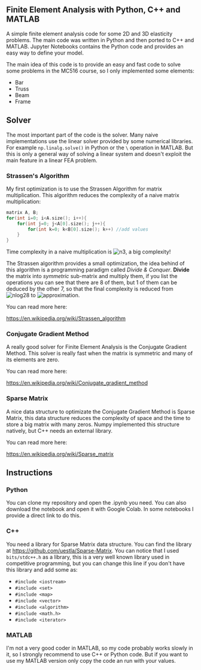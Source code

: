 ## Finite Element Analysis with Python, C++ and MATLAB 

A simple finite element analysis code for some 2D and 3D elasticity problems. The main code was written in Python and then ported to C++ and MATLAB. Jupyter Notebooks contains the Python code and provides an easy way to define your model.

The main idea of this code is to provide an easy and fast code to solve some problems in the MC516 course, so I only implemented some elements:

- Bar
- Truss
- Beam
- Frame

## Solver

The most important part of the code is the solver. Many naive implementations use the linear solver provided by some numerical libraries. For example ```np.linalg.solve()``` in Python or the ```\``` operation in MATLAB. But this is only a general way of solving a linear system and doesn't exploit the main feature in a linear FEA problem.

### Strassen's Algorithm

My first optimization is to use the Strassen Algorithm for matrix multiplication. This algorithm reduces the complexity of a naive matrix multiplication:

```c++
matrix A, B;
for(int i=0; i<A.size(); i++){
    for(int j=0; j<A[0].size(); j++){
        for(int k=0; k<B[0].size(); k++) //add values
    }
}
```
Time complexity in a naive multiplication is ![n3](https://render.githubusercontent.com/render/math?math=\mathcal{O}(n^{3})), a big complexity!

The Strassen algorithm provides a small optimization, the idea behind of this algorithm is a programming paradigm called *Divide & Conquer*. **Divide** the matrix into *symmetric* sub-matrix and multiply them, if you list the operations you can see that there are 8 of them, but 1 of them can be deduced by the other 7, so that the final complexity is reduced from ![nlog28](https://render.githubusercontent.com/render/math?math=\mathcal{O}(n^{\log_{2}8})) to ![approximation](https://render.githubusercontent.com/render/math?math=\mathcal{O}(n^{\log_{2}7})%20\approx%20\mathcal{O}(n^{2.807355})).

You can read more here:

https://en.wikipedia.org/wiki/Strassen_algorithm

### Conjugate Gradient Method

A really good solver for Finite Element Analysis is the Conjugate Gradient Method. This solver is really fast when the matrix is symmetric and many of its elements are zero.

You can read more here:

https://en.wikipedia.org/wiki/Conjugate_gradient_method

### Sparse Matrix

A nice data structure to optimizate the Conjugate Gradient Method is Sparse Matrix, this data structure reduces the complexity of space and the time to store a big matrix with many zeros. Numpy implemented this structure natively, but C++ needs an external library.

You can read more here:

https://en.wikipedia.org/wiki/Sparse_matrix

## Instructions

### Python

You can clone my repository and open the .ipynb you need. You can also download the notebook and open it with Google Colab. In some notebooks I provide a direct link to do this.

### C++

You need a library for Sparse Matrix data structure. You can find the library at https://github.com/uestla/Sparse-Matrix.
You can notice that I used ```bits/stdc++.h``` as a library, this is a very well known library used in competitive programming, but you can change this line if you don't have this library and add some as:

- ```#include <iostream>```
- ```#include <set>```
- ```#include <map>```
- ```#include <vector>```
- ```#include <algorithm>```
- ```#include <math.h>```
- ```#include <iterator>```

### MATLAB

I'm not a very good coder in MATLAB, so my code probably works slowly in it, so I strongly recommend to use C++ or Python code. But if you want to use my MATLAB version only copy the code an run with your values.
